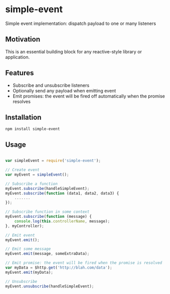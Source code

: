 # simple-event
Simple event implementation: dispatch payload to one or many listeners

## Motivation
This is an essential building block for any reactive-style library or application.

## Features
- Subscribe and unsubscribe listeners
- Optionally send any payload when emitting event
- Emit promises: the event will be fired off automatically when the promise resolves

## Installation

```
npm install simple-event
```

## Usage

```javascript

var simpleEvent = require('simple-event');

// Create event
var myEvent = simpleEvent();

// Subscribe a function
myEvent.subscribe(handleSimpleEvent);
myEvent.subscribe(function (data1, data2, data3) {
    .......
});

// Subscribe function in some context
myEvent.subscribe(function (message) {
    console.log(this.controllerName, message);
}, myController);

// Emit event
myEvent.emit();

// Emit some message
myEvent.emit(message, someExtraData);

// Emit promise: the event will be fired when the promise is resolved
var myData = $http.get('http://blah.com/data');
myEvent.emit(myData);

// Unsubscribe
myEvent.unsubscribe(handleSimpleEvent);

```